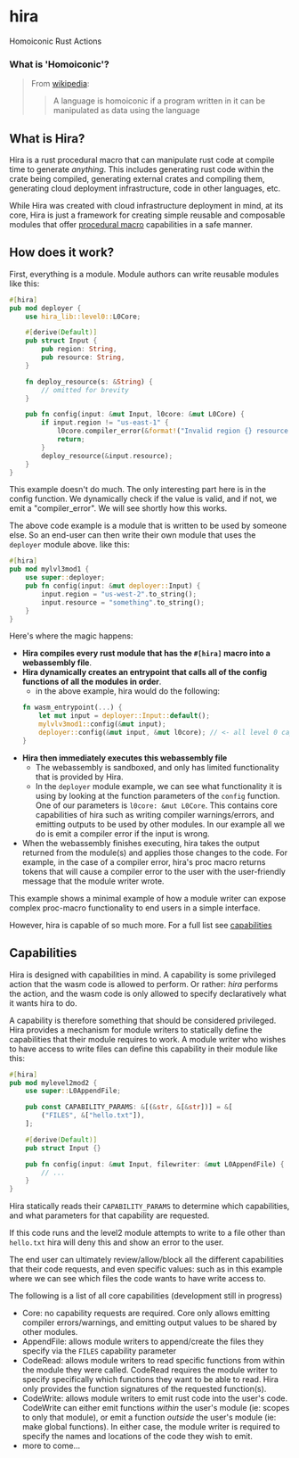 # hira
Homoiconic Rust Actions

### What is 'Homoiconic'?

> From [wikipedia](https://en.wikipedia.org/wiki/Homoiconicity):
> > A language is homoiconic if a program written in it can be manipulated as data using the language

## What is Hira?

Hira is a rust procedural macro that can manipulate rust code at compile time to generate *anything*. This includes generating rust code within the crate being compiled, generating external crates and compiling them, generating cloud deployment infrastructure, code in other languages, etc.

While Hira was created with cloud infrastructure deployment in mind, at its core, Hira is just a framework for creating simple reusable and composable modules that offer [procedural macro](https://doc.rust-lang.org/reference/procedural-macros.html) capabilities in a safe manner.

## How does it work?

First, everything is a module. Module authors can write reusable modules like this:

```rs
#[hira]
pub mod deployer {
    use hira_lib::level0::L0Core;

    #[derive(Default)]
    pub struct Input {
        pub region: String,
        pub resource: String,
    }

    fn deploy_resource(s: &String) {
        // omitted for brevity
    }

    pub fn config(input: &mut Input, l0core: &mut L0Core) {
        if input.region != "us-east-1" {
            l0core.compiler_error(&format!("Invalid region {} resource can only be deployed in us-east-1", input.region));
            return;
        }
        deploy_resource(&input.resource);
    }
}
```

This example doesn't do much. The only interesting part here is in the config function. We dynamically check if the value is
valid, and if not, we emit a "compiler_error". We will see shortly how this works.

The above code example is a module that is written to be used by someone else. So an end-user can
then write their own module that uses the `deployer` module above. like this:

```rs
#[hira]
pub mod mylvl3mod1 {
    use super::deployer;
    pub fn config(input: &mut deployer::Input) {
        input.region = "us-west-2".to_string();
        input.resource = "something".to_string();
    }
}
```

Here's where the magic happens:

- **Hira compiles every rust module that has the `#[hira]` macro into a webassembly file**.
- **Hira dynamically creates an entrypoint that calls all of the config functions of all the modules in order**.
    - in the above example, hira would do the following:
    ```rs
    fn wasm_entrypoint(...) {
        let mut input = deployer::Input::default();
        mylvlv3mod1::config(&mut input);
        deployer::config(&mut input, &mut l0core); // <- all level 0 capabilities are passed into the entrypoint
    }
    ```
- **Hira then immediately executes this webassembly file**
    - The webassembly is sandboxed, and only has limited functionality that is provided by Hira.
    - In the `deployer` module example, we can see what functionality it is using by looking at the
      function parameters of the `config` function. One of our parameters is `l0core: &mut L0Core`. This
      contains core capabilities of hira such as writing compiler warnings/errors, and emitting outputs to be
      used by other modules. In our example all we do is emit a compiler error if the input is wrong.
- When the webassembly finishes executing, hira takes the output returned from the module(s) and applies
  those changes to the code. For example, in the case of a compiler error, hira's proc macro returns tokens
  that will cause a compiler error to the user with the user-friendly message that the module writer wrote.


This example shows a minimal example of how a module writer can expose complex proc-macro functionality to end users
in a simple interface.

However, hira is capable of so much more. For a full list see [capabilities](#capabilities)


## Capabilities

Hira is designed with capabilities in mind. A capability is some privileged action that the wasm code
is allowed to perform. Or rather: *hira* performs the action, and the wasm code is only allowed to specify declaratively what it wants hira to do.

A capability is therefore something that should be considered privileged. Hira provides a mechanism for module writers to statically define
the capabilities that their module requires to work. A module writer who wishes to have access to write files can define this capability in their module like this:


```rs
#[hira]
pub mod mylevel2mod2 {
    use super::L0AppendFile;

    pub const CAPABILITY_PARAMS: &[(&str, &[&str])] = &[
        ("FILES", &["hello.txt"]),
    ];

    #[derive(Default)]
    pub struct Input {}

    pub fn config(input: &mut Input, filewriter: &mut L0AppendFile) {
        // ...
    }
}
```

Hira statically reads their `CAPABILITY_PARAMS` to determine which capabilities, and what parameters for that capability are requested.

If this code runs and the level2 module attempts to write to a file other than `hello.txt` hira will deny this and show an error to the user.

The end user can ultimately review/allow/block all the different capabilities that their code requests, and even specific values: such as in
this example where we can see which files the code wants to have write access to.

The following is a list of all core capabilities (development still in progress)

- Core: no capability requests are required. Core only allows emitting compiler errors/warnings, and emitting output values to be shared by other modules.
- AppendFile: allows module writers to append/create the files they specify via the `FILES` capability parameter
- CodeRead: allows module writers to read specific functions from within the module they were called. CodeRead requires the module writer to specify specifically which functions they want to be able to read. Hira only provides the function signatures of the requested function(s).
- CodeWrite: allows module writers to emit rust code into the user's code. CodeWrite can either emit functions *within* the user's module (ie: scopes to only that module), or emit a function *outside* the user's module (ie: make global functions). In either case, the module writer is required to specify the names and locations of the code they wish to emit.
- more to come...

